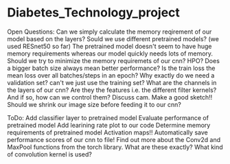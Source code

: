 # Diabetes_Technology_project

Open Questions:
  Can we simply calculate the memory reqirement of our model based on the layers?
  Sould we use different pretrained models? (we used RESnet50 so far)
  The pretrained model doesn't seem to have huge memory requirements whereas our model quickly needs lots of memory. Should we try to minimize the memory requiremets of our cnn?
  HPO?
  Does a bigger batch size always mean better performance?
  Is the train loss the mean loss over all batches/steps in an epoch?
  Why exactly do we need a validation set? can't we just use the training set?
  What are the channels in the layers of our cnn? Are they the features i.e. the different filter kernels? And if so, how can we control them?
  Discuss cam. Make a good sketch!!
  Should we shrink our image size before feeding it to our cnn?
  


ToDo:
  Add classifier layer to pretrained model
  Evaluate performance of pretrained model
  Add learining rate plot to our code
  Determine memory requirements of pretrained model
  Activation maps!!
  Automatically save performance scores of our cnn to file!
  Find out more about the Conv2d and MaxPool functions from the torch library. What are these exactly? What kind of convolution kernel is used?
